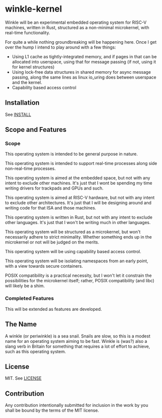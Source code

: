 # winkle-kernel
Winkle will be an experimental embedded operating system for RISC-V machines, written in Rust, structured as a non-minimal microkernel, with real-time functionality.

For quite a while nothing groundbreaking will be happening here. Once I get over the hump I intend to play around with a few things:

* Using L1 cache as tightly-integrated memory, and if pages in that can be allocated into userspace, using that for message passing (if not, using it for kernel structures)
* Using lock-free data structures in shared memory for async message passing, along the same lines as linux io_uring does between userspace and the kernel.
* Capability based access control

## Installation

See [INSTALL](https://github.com/mikedilger/winkle-kernel/blob/main/INSTALL.md)

## Scope and Features

### Scope
This operating system is intended to be general purpose in nature.

This operating system is intended to support real-time processes along side non-real-time processes.

This operating system is aimed at the embedded space, but not with any intent to exclude other machines. It's just that I wont be spending my time writing drivers for trackpads and GPUs and such.

This operating system is aimed at RISC-V hardware, but not with any intent to exclude other architectures. It's just that I will be designing around and writing code for that ISA and those machines.

This operating system is written in Rust, but not with any intent to exclude other languages. It's just that I won't be writing much in other languages.

This operating system will be structured as a microkernel, but won't necessarily adhere to strict minimality. Whether something ends up in the microkernel or not will be judged on the merits.

This operating system will be using capability based access control.

This operating system will be isolating namespaces from an early point, with a view towards secure containers.

POSIX compatibility is a practical necessity, but I won't let it constrain the possibilities for the microkernel itself; rather, POSIX compatibility (and libc) will likely be a shim.

### Completed Features
This will be extended as features are developed.

## The Name
A winkle (or periwinkle) is a sea snail. Snails are slow, so this is a modest name for an operating system aiming to be fast. Winkle is (was?) also a slang verb in Britain for something that requires a lot of effort to achieve, such as this operating system.

## License
MIT.  See [LICENSE](https://github.com/mikedilger/winkle-kernel/blob/main/LICENSE)

## Contribution
Any contribution intentionally submitted for inclusion in the work by you shall be bound by the terms of the MIT license.
